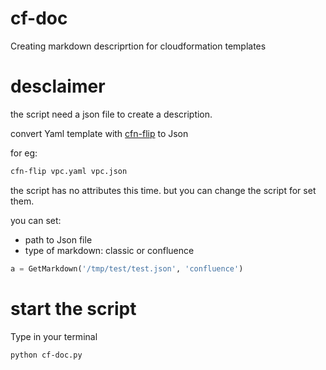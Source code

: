 # cf-doc
Creating markdown descriprtion for cloudformation templates

# desclaimer
the script need a json file to create a description.

convert Yaml template with [cfn-flip](https://github.com/awslabs/aws-cfn-template-flip) to Json

for eg:
```bash 
cfn-flip vpc.yaml vpc.json
```

the script has no attributes this time.
but you can change the script for set them.

you can set:
- path to Json file
- type of markdown: classic or confluence

```python
a = GetMarkdown('/tmp/test/test.json', 'confluence')
```
# start the script
Type in your terminal
``` bash
python cf-doc.py
```